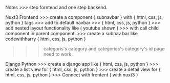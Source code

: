 Notes 
    >>>  step forntend and one step backend.

Nuxt3 Frontend
    >>> create a component { subnavbar } with { html, css, js, python } tags
    >>> add to default navbar
    >>> { html, css, js, python } 
        >>> add nested layout functionality like ( youtube shown )
        >>> with call child component in parent component.
    >>> create a subnav bar like codewithharry { html, css, js, python }


>>> categoris's category
    and categories's category's id page need to work.




Django Python
    >>> create a django app like { html, css, js, python }
    >>> create a list view for { html, css, js, python }
    >>> create a detail view for { html, css, js, python }
    >>> Connect with frontent { with nuxt3 }

